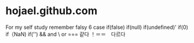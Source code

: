 # hojael.github.com
For my self study
remember falsy 6 case
if(false)
if(null)
if(undefined)'
if(0)
if（NaN)
if('')
&& and
\\ or
=== 같다
！＝＝　다르다
